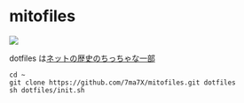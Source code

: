 # mitofiles

![](https://github.com/7ma7X/mitofiles/workflows/Checker/badge.svg)

dotfiles は[ネットの歴史のちっちゃな一部](http://tsukino-mito.extrem.ne.jp/sound/%E3%83%8D%E3%83%83%E3%83%88%E3%81%AE%E6%AD%B4%E5%8F%B2%E3%81%AE%E3%81%A1%E3%81%A3%E3%81%A1%E3%82%83%E3%81%AA%E4%B8%80%E9%83%A8)

```
cd ~
git clone https://github.com/7ma7X/mitofiles.git dotfiles
sh dotfiles/init.sh
```